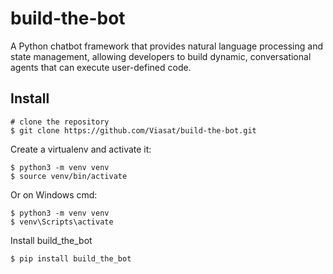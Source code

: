 # build-the-bot
A Python chatbot framework that provides natural language processing and state management, allowing developers to build dynamic, conversational agents that can execute user-defined code.

## Install
```
# clone the repository
$ git clone https://github.com/Viasat/build-the-bot.git
```
Create a virtualenv and activate it:
```
$ python3 -m venv venv
$ source venv/bin/activate
```
Or on Windows cmd:
```
$ python3 -m venv venv
$ venv\Scripts\activate
```
Install build_the_bot
```
$ pip install build_the_bot
```

